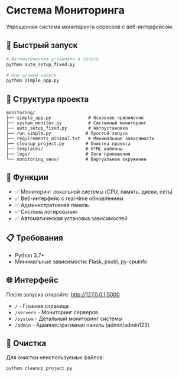 # Система Мониторинга

Упрощенная система мониторинга серверов с веб-интерфейсом.

## 🚀 Быстрый запуск

```bash
# Автоматическая установка и запуск
python auto_setup_fixed.py

# Или ручной запуск
python simple_app.py
```

## 📁 Структура проекта

```
monitoring/
├── simple_app.py              # Основное приложение
├── system_monitor.py          # Системный мониторинг
├── auto_setup_fixed.py        # Автоустановка
├── run_simple.py             # Простой запуск
├── requirements_minimal.txt   # Минимальные зависимости
├── cleanup_project.py        # Очистка проекта
├── templates/                # HTML шаблоны
├── logs/                     # Логи приложения
└── monitoring_venv/          # Виртуальное окружение
```

## 🔧 Функции

- ✅ Мониторинг локальной системы (CPU, память, диски, сеть)
- ✅ Веб-интерфейс с real-time обновлением
- ✅ Административная панель
- ✅ Система логирования
- ✅ Автоматическая установка зависимостей

## 📋 Требования

- Python 3.7+
- Минимальные зависимости: Flask, psutil, py-cpuinfo

## 🌐 Интерфейс

После запуска откройте: http://127.0.0.1:5000

- `/` - Главная страница
- `/servers` - Мониторинг серверов
- `/system` - Детальный мониторинг системы
- `/admin` - Административная панель (admin/admin123)

## 🧹 Очистка

Для очистки неиспользуемых файлов:
```bash
python cleanup_project.py
```
